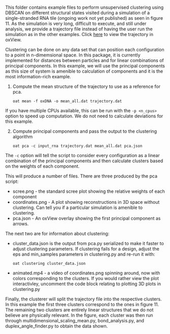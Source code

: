 This folder contains example files to perform unsupervised clustering using DBSCAN on different structural states visited during a simulation of a single-stranded RNA tile (ongoing work not yet published) as seen in figure 11.  As the simulation is very long, difficult to execute, and still under analysis, we provide a trajectory file instead of having the user run the simulation as in the other examples. Click [here](https://sulcgroup.github.io/oxdna-viewer/?configuration=https%3A%2F%2Fraw.githubusercontent.com%2Fsulcgroup%2Foxdna_analysis_tools%2Fmaster%2Fpaper_examples%2Fclustering%2Ftrajectory.dat&topology=https%3A%2F%2Fraw.githubusercontent.com%2Fsulcgroup%2Foxdna_analysis_tools%2Fmaster%2Fpaper_examples%2Fclustering%2Frna_tile.top) to view the trajectory in oxView.

Clustering can be done on any data set that can position each configuration to a point in n-dimemsional space.  In this package, it is currently implemented for distances between particles and for linear combinations of principal components.  In this example, we will use the principal components as this size of system is amenible to calculation of components and it is the most information-rich example.

1. Compute the mean structure of the trajectory to use as a reference for pca.

   `oat mean -f oxDNA -o mean_all.dat trajectory.dat`

If you have multiple CPUs available, this can be run with the `-p <n_cpus>` option to speed up computation.  We do not need to calculate deviations for this example.

2. Compute principal components and pass the output to the clustering algorithm

   `oat pca -c input_rna trajectory.dat mean_all.dat pca.json`

The `-c` option will tell the script to consider every configuration as a linear combination of the principal components and then calculate clusters based on the weights of each component.

This will produce a number of files.  There are three produced by the pca script:
 * scree.png - the standard scree plot showing the relative weights of each component
 * coordinates.png - A plot showing reconstructions in 3D space without clustering.  Can tell you if a particular simulation is amenible to clustering.
 * pca.json - An oxView overlay showing the first principal component as arrows.

The next two are for information about clustering:
 * cluster_data.json is the output from pca.py serialized to make it faster to adjust clustering parameters.  If clustering fails for a design, adjust the eps and min_samples parameters in clustering.py and re-run it with:

   `oat clustering cluster_data.json`

 * animated.mp4 - a video of coordinates.png spinning around, now with colors corresponding to the clusters.  If you would rather view the plot interactivley, uncomment the code block relating to plotting 3D plots in clustering.py

Finally, the clusterer will split the trajectory file into the respective clusters.  In this example the first three clusters correspond to the ones in figure 11.  The remaining two clusters are entirely linear structures that we do not believe are physically relevant.  In the figure, each cluster was then run through multidimensional_scaling_mean.py, bond_analysis.py, and duplex_angle_finder.py to obtain the data shown.
